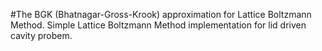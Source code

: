 #The BGK (Bhatnagar-Gross-Krook) approximation for Lattice Boltzmann Method.
Simple Lattice Boltzmann Method implementation for lid driven cavity probem.